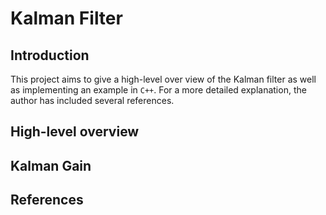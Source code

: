 # Kalman Filter

## Introduction

This project aims to give a high-level over view of the Kalman filter as well as implementing an example in `C++`. For a more detailed explanation, the author has included several references.

## High-level overview


## Kalman Gain


## References
